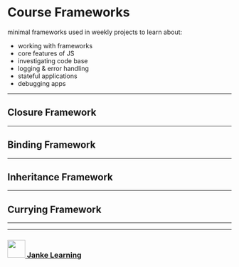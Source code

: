 # Course Frameworks

minimal frameworks used in weekly projects to learn about:
* working with frameworks
* core features of JS
* investigating code base
* logging & error handling
* stateful applications
* debugging apps


---

## Closure Framework

---

## Binding Framework

---

## Inheritance Framework

---

## Currying Framework


___
___
### <a href="http://janke-learning.org" target="_blank"><img src="https://user-images.githubusercontent.com/18554853/50098409-22575780-021c-11e9-99e1-962787adaded.png" width="40" height="40"></img> Janke Learning</a>
